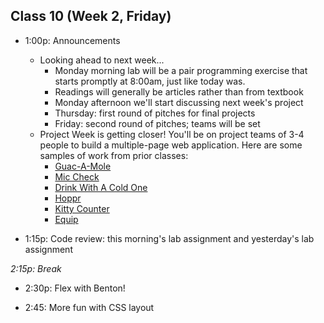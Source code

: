 ## Class 10 (Week 2, Friday)

* 1:00p: Announcements
  * Looking ahead to next week...
    * Monday morning lab will be a pair programming exercise that starts promptly at 8:00am, just like today was.
    * Readings will generally be articles rather than from textbook
    * Monday afternoon we'll start discussing next week's project
    * Thursday: first round of pitches for final projects
    * Friday: second round of pitches; teams will be set
  * Project Week is getting closer! You'll be on project teams of 3-4 people to build a multiple-page web application. Here are some samples of work from prior classes:
    * [Guac-A-Mole](http://alexwuwei.github.io/Guac-A-Mole-Didactic-Tool/welcome.html)
    * [Mic Check](http://bgarnaat.github.io/starving_artists/)
    * [Drink With A Cold One](http://bgarnaat.github.io/starving_artists/)
    * [Hoppr](http://bharding2.github.io/hoppr/)
    * [Kitty Counter](http://icarrera.github.io/kitty-counter/)
    * [Equip](http://heyduckd.github.io/equip/)

* 1:15p: Code review: this morning's lab assignment and yesterday's lab assignment

*2:15p: Break*

* 2:30p: Flex with Benton!

* 2:45: More fun with CSS layout
